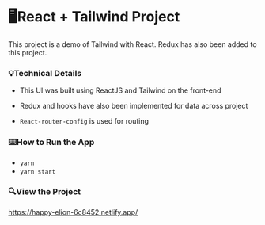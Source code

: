 # 🖥️React + Tailwind Project

This project is a demo of Tailwind with React. Redux has also been added to this project.

### 💡Technical Details

-   This UI was built using ReactJS and Tailwind on the front-end

-   Redux and hooks have also been implemented for data across project

-   `React-router-config` is used for routing

### ⌨️How to Run the App

-   `yarn`
-   `yarn start`

### 🔍View the Project

https://happy-elion-6c8452.netlify.app/

